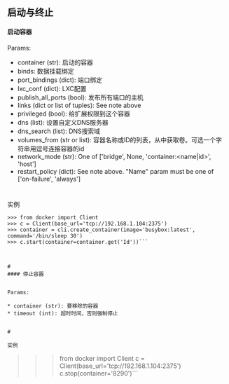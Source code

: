 ## 启动与终止

#### 启动容器

Params:

* container (str): 启动的容器
* binds: 数据挂载绑定
* port_bindings (dict): 端口绑定
* lxc_conf (dict): LXC配置
* publish_all_ports (bool): 发布所有端口的主机
* links (dict or list of tuples): See note above
* privileged (bool): 给扩展权限到这个容器
* dns (list): 设置自定义DNS服务器
* dns_search (list): DNS搜索域
* volumes_from (str or list): 容器名称或ID的列表，从中获取卷。可选一个字符串用逗号连接容器的id
* network_mode (str): One of ['bridge', None, 'container:<name|id>',
'host']
* restart_policy (dict): See note above. "Name" param must be one of ['on-failure', 'always']

#

实例

```
>>> from docker import Client
>>> c = Client(base_url='tcp://192.168.1.104:2375')
>>> container = cli.create_container(image='busybox:latest', command='/bin/sleep 30')
>>> c.start(container=container.get('Id'))```



#   
#### 停止容器


Params:

* container (str): 要移除的容器
* timeout (int): 超时时间，否则强制停止


#

实例
```
>>> from docker import Client
>>> c = Client(base_url='tcp://192.168.1.104:2375')
>>> c.stop(container='8290')```


